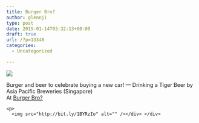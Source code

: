 ```yaml
---
title: Burger Bro?
author: glennji
type: post
date: 2015-01-14T03:32:13+00:00
draft: true
url: /?p=13348
categories:
  - Uncategorized

---
```

<div>
  <img src='https://irs0.4sqi.net/img/general/original/5188625_P4zb4SS7Y10Aq-WWq9iC3Ny5eOvbWHZwz3WbVF3AehY.jpg' style='max-width:600px;' /></p> 
  
  <div>
    Burger and beer to celebrate buying a new car! — Drinking a Tiger Beer by Asia Pacific Breweries (Singapore)<br /> At <a href="http://4sq.com/1tLdkJC">Burger Bro?</a></p> 
    
    <p>
      <img src="http://bit.ly/1BYRzIo" alt="" /></div> </div>
